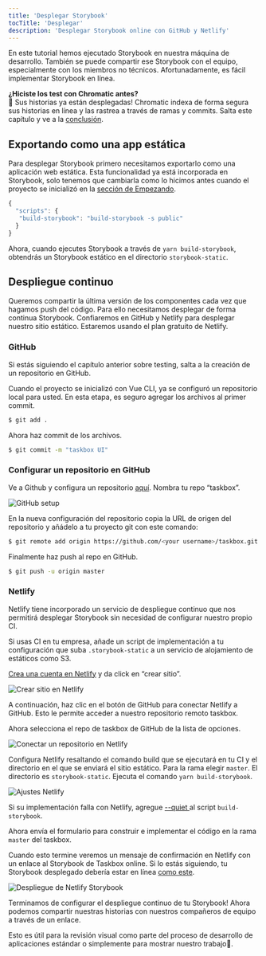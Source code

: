 ```yaml
---
title: 'Desplegar Storybook'
tocTitle: 'Desplegar'
description: 'Desplegar Storybook online con GitHub y Netlify'
---
```


En este tutorial hemos ejecutado Storybook en nuestra máquina de desarrollo. También se puede compartir ese Storybook con el equipo, especialmente con los miembros no técnicos. Afortunadamente, es fácil implementar Storybook en línea.

<div class="aside">
<strong>¿Hiciste los test con Chromatic antes?</strong>
<br/>
🎉 Sus historias ya están desplegadas! Chromatic indexa de forma segura sus historias en línea y las rastrea a través de ramas y commits. Salta este capítulo y ve a la <a href="/react/es/conclusion">conclusión</a>.
</div>

## Exportando como una app estática

Para desplegar Storybook primero necesitamos exportarlo como una aplicación web estática. Esta funcionalidad ya está incorporada en Storybook, solo tenemos que cambiarla como lo hicimos antes cuando el proyecto se inicializó en la [sección de Empezando](/vue/es/get-started).

```javascript
{
  "scripts": {
   "build-storybook": "build-storybook -s public"
  }
}
```

Ahora, cuando ejecutes Storybook a través de `yarn build-storybook`, obtendrás un Storybook estático en el directorio `storybook-static`.

## Despliegue continuo

Queremos compartir la última versión de los componentes cada vez que hagamos push del código. Para ello necesitamos desplegar de forma continua Storybook. Confiaremos en GitHub y Netlify para desplegar nuestro sitio estático. Estaremos usando el plan gratuito de Netlify.

### GitHub

Si estás siguiendo el capítulo anterior sobre testing, salta a la creación de un repositorio en GitHub.

Cuando el proyecto se inicializó con Vue CLI, ya se configuró un repositorio local para usted. En esta etapa, es seguro agregar los archivos al primer commit.

```bash
$ git add .
```

Ahora haz commit de los archivos.

```bash
$ git commit -m "taskbox UI"
```

### Configurar un repositorio en GitHub

Ve a Github y configura un repositorio [aquí](https://github.com/new). Nombra tu repo “taskbox”.

![GitHub setup](/intro-to-storybook/github-create-taskbox.png)

En la nueva configuración del repositorio copia la URL de origen del repositorio y añádelo a tu proyecto git con este comando:

```bash
$ git remote add origin https://github.com/<your username>/taskbox.git
```

Finalmente haz push al repo en GitHub.

```bash
$ git push -u origin master
```

### Netlify

Netlify tiene incorporado un servicio de despliegue continuo que nos permitirá desplegar Storybook sin necesidad de configurar nuestro propio CI.

<div class="aside">
Si usas CI en tu empresa, añade un script de implementación a tu configuración que suba <code>.storybook-static</code> a un servicio de alojamiento de estáticos como S3.
</div>

[Crea una cuenta en Netlify](https://app.netlify.com/start) y da click en “crear sitio”.

![Crear sitio en Netlify](/intro-to-storybook/netlify-create-site.png)

A continuación, haz clic en el botón de GitHub para conectar Netlify a GitHub. Esto le permite acceder a nuestro repositorio remoto taskbox.

Ahora selecciona el repo de taskbox de GitHub de la lista de opciones.

![Conectar un repositorio en Netlify](/intro-to-storybook/netlify-account-picker.png)

Configura Netlify resaltando el comando build que se ejecutará en tu CI y el directorio en el que se enviará el sitio estático. Para la rama elegir `master`. El directorio es `storybook-static`. Ejecuta el comando `yarn build-storybook`.

![Ajustes Netlify](/intro-to-storybook/netlify-settings.png)

<div class="aside"><p>Si su implementación falla con Netlify, agregue <a href="https://storybook.js.org/docs/configurations/cli-options/#for-build-storybook">--quiet </a> al script <code>build-storybook</code>.</p></div>

Ahora envía el formulario para construir e implementar el código en la rama `master` del taskbox.

Cuando esto termine veremos un mensaje de confirmación en Netlify con un enlace al Storybook de Taskbox online. Si lo estás siguiendo, tu Storybook desplegado debería estar en línea [como este](https://clever-banach-415c03.netlify.com/).

![Despliegue de Netlify Storybook](/intro-to-storybook/netlify-storybook-deploy.png)

Terminamos de configurar el despliegue continuo de tu Storybook! Ahora podemos compartir nuestras historias con nuestros compañeros de equipo a través de un enlace.

Esto es útil para la revisión visual como parte del proceso de desarrollo de aplicaciones estándar o simplemente para mostrar nuestro trabajo💅.
